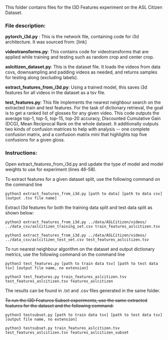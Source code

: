 This folder contains files for the I3D Features experiment on the ASL Citizen Dataset.

### File description:

**pytorch_i3d.py** : This is the network file, containing code for i3d architecture. It was sourced from: [link]

**videotransforms.py**: This contains code for videotransforms that are applied while training and testing such as random crop and center crop.

**aslcitizen_dataset.py**: This is the dataset file. It loads the videos from data csvs, downsampling and padding videos as needed, and returns samples for testing along (excluding labels).

**extract_features_from_i3d.py**: Using a trained model, this saves i3d features for all videos in the dataset as a tsv file. 

**test_features.py**: This file implements the nearest neighbour search on the extracted train and test features. For the task of dictionary retrieval, the goal is to get a ranked list of glosses for any given video. This code outputs the average top-1, top-5, top-15, top-20 accuracy, Discounted Cumulative Gain (DCG), Mean Reciprocal Rank on the whole dataset. It additionally outputs two kinds of confusion matrices to help with analysis -- one complete confusion matrix, and a confusion matrix mini that highlights top five confusions for a given gloss.

### Instructions:

Open extract_features_from_i3d.py and update the type of model and model weights to use for experiment (lines 46-58). 

To extract features for a given dataset split, use the following command on the command line
```
python3 extract_features_from_i3d.py [path to data] [path to data csv] [output .tsv file name]
```

Extract I3d features for both the training data split and test data split as shown below:
```
python3 extract_features_from_i3d.py ../data/ASLCitizen/videos/ ../data_csv/aslcitizen_training_set.csv train_features_aslcitizen.tsv
```
```
python3 extract_features_from_i3d.py ../data/ASLCitizen/videos/ ../data_csv/aslcitizen_test_set.csv test_features_aslcitizen.tsv
```
To run nearest neighbour algorithm on the dataset and output dictionary metrics, use the following command on the command line
```
python3 test_features.py [path to train data tsv] [path to test data tsv] [output file name, no extension]
```
```
python3 test_features.py train_features_aslcitizen.tsv test_features_aslcitizen.tsv features_aslcitizen
```
The results can be found in .txt and .csv files generated in the same folder.

~~To run the I3D Features Subset experiments, use the same extracted features for the dataset and the following command:~~
```
python3 testsubset.py [path to train data tsv] [path to test data tsv] [output file name, no extension]
```
```
python3 testsubset.py train_features_aslcitizen.tsv test_features_aslcitizen.tsv features_aslcitizen_subset 
```